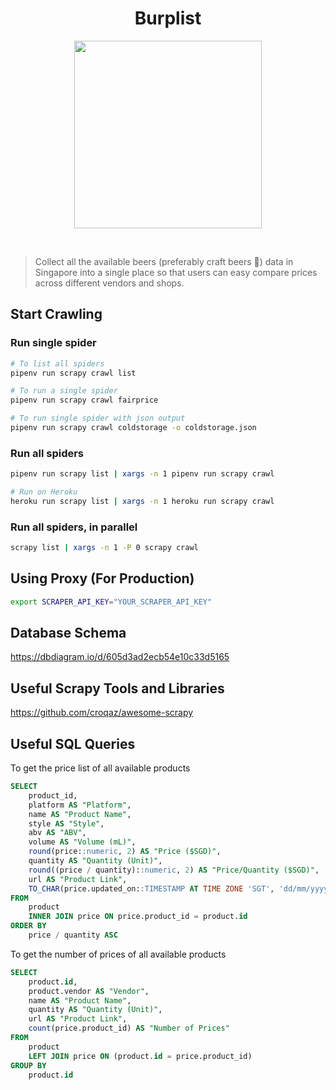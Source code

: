 <h1 align="center"><strong>Burplist</strong></h1>

<p align="center">
  <img width="300" height="300" src="https://media.giphy.com/media/3o85xjSETVG3OpPyx2/giphy.gif">
</p>
<br />

> Collect all the available beers (preferably craft beers 🍻) data in Singapore into a single place so that users can easy compare prices across different vendors and shops.

## Start Crawling

### Run single spider

```sh
# To list all spiders
pipenv run scrapy crawl list

# To run a single spider
pipenv run scrapy crawl fairprice

# To run single spider with json output
pipenv run scrapy crawl coldstorage -o coldstorage.json
```

### Run all spiders

```sh
pipenv run scrapy list | xargs -n 1 pipenv run scrapy crawl

# Run on Heroku
heroku run scrapy list | xargs -n 1 heroku run scrapy crawl
```

### Run all spiders, in parallel

```sh
scrapy list | xargs -n 1 -P 0 scrapy crawl
```

## Using Proxy (For Production)

```sh
export SCRAPER_API_KEY="YOUR_SCRAPER_API_KEY"
```

## Database Schema

https://dbdiagram.io/d/605d3ad2ecb54e10c33d5165

## Useful Scrapy Tools and Libraries

https://github.com/croqaz/awesome-scrapy

## Useful SQL Queries

To get the price list of all available products

```sql
SELECT
	product_id,
	platform AS "Platform",
	name AS "Product Name",
	style AS "Style",
	abv AS "ABV",
	volume AS "Volume (mL)",
	round(price::numeric, 2) AS "Price ($SGD)",
	quantity AS "Quantity (Unit)",
	round((price / quantity)::numeric, 2) AS "Price/Quantity ($SGD)",
	url AS "Product Link",
	TO_CHAR(price.updated_on::TIMESTAMP AT TIME ZONE 'SGT', 'dd/mm/yyyy') AS "Updated On (SGT)"
FROM
	product
	INNER JOIN price ON price.product_id = product.id
ORDER BY
	price / quantity ASC
```

To get the number of prices of all available products

```sql
SELECT
	product.id,
	product.vendor AS "Vendor",
	name AS "Product Name",
	quantity AS "Quantity (Unit)",
	url AS "Product Link",
	count(price.product_id) AS "Number of Prices"
FROM
	product
	LEFT JOIN price ON (product.id = price.product_id)
GROUP BY
	product.id
```
